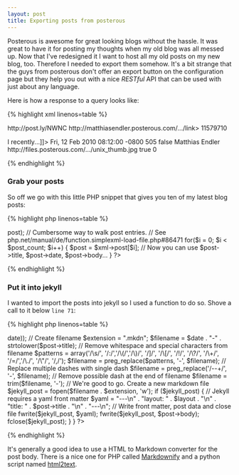 ```yaml
---
layout: post
title: Exporting posts from posterous
---
```


Posterous is awesome for great looking blogs without the hassle.
It was great to have it for posting my thoughts when my old blog was
all messed up. Now that I've redesigned it I want to host all my old
posts on my new blog, too. Therefore I needed to export them somehow.
It's a bit strange that the guys from posterous don't offer an export button on the configuration
page but they help you out with a nice *RESTful* API that can be used with 
just about any language.

Here is how a response to a query looks like:

{% highlight xml linenos=table %}

<post> 
  <url>http://post.ly/NWNC</url> 
  <link>http://matthiasendler.posterous.com/.../link> 
  <title>Overkill: Java as a first programming language</title> 
  <id>11579710</id> 
  <body> 
    <![CDATA[><p>I recently...]]>
  </body> 
  <date>Fri, 12 Feb 2010 08:12:00 -0800</date> 
  <views>505</views> 
  <private>false</private> 
  <author>Matthias Endler</author> 
  <authorpic>http://files.posterous.com/.../unix_thumb.jpg</authorpic> 
  <commentsenabled>true</commentsenabled> 
  <commentsCount>0</commentsCount> 
</post>

{% endhighlight %}

### Grab your posts

So off we go with this little PHP snippet that gives you 
ten of my latest blog posts:

{% highlight php linenos=table %}

<?php
// Posterous PHP export. Requires PHP 5.1.0 or newer
// Documentation on http://posterous.com/api/reading

// Query options
$site_id = "";     // Either use id of the site...
$hostname = "matthiasendler"; // ...or a subdomain
$num_posts = 10;        // Number of posts to read
$page = 1;                    // Get specific page
$tag = "";           // Grab posts with these tags

// Create query string
if ($site_id)   $query = $site_id;
else            $query = $hostname;

$query .= "&" . $num_posts . "&" . $page;
if ($tag) $query .= "&" . $tag;

// Start request
$url = "http://posterous.com/api/readposts" . $query;
$xml = simplexml_load_file($url);
$post_count = count($xml->post);

// Cumbersome way to walk post entries. 
// See php.net/manual/de/function.simplexml-load-file.php#86471
for($i = 0; $i < $post_count; $i++) { 
  $post = $xml->post[$i]; 
  // Now you can use $post->title, $post->date, $post->body...
}
?>

{% endhighlight %}

### Put it into jekyll
I wanted to import the posts into jekyll so I used a function to do so. Shove
a call to it below <code>line 71</code>:

{% highlight php linenos=table %}

<?php
/**
 * Formats a posterous post as markdown to use it with jekyll
 * array  $post   The post that gets processed
 * string $layout The liquid template to use 
 */
 function write_markdown($post, $layout) {
	// Extract relevant data from $post
	$date  = date("Y-m-d", strtotime($post->date));
	
	// Create filename
	$extension = ".mkdn";
	$filename = $date . "-" . strtolower($post->title);
	
	// Remove whitespace and special characters from filename
	$patterns = array('/\s/', '/:/','/\(/','/\)/', '/]/', 
	'/\[/', '/!/', '/\?/', '/\+/', '/=/','/\./', '/\"/', '/,/');
	$filename = preg_replace($patterns, '-', $filename);
	
	// Replace multiple dashes with single dash
	$filename = preg_replace('/--+/', '-', $filename);
	
	// Remove possible dash at the end of filename
	$filename = trim($filename, '-');
	
	// We're good to go. Create a new markdown file
	$jekyll_post = fopen($filename . $extension, 'w');
	if ($jekyll_post) {
		// Jekyll requires a yaml front matter
		$yaml = "---\n" .
			"layout: " . $layout       . "\n" .
			"title:  " . $post->title  . "\n" .
			"---\n";
				
		// Write front matter, post data and close file
		fwrite($jekyll_post, $yaml);
		fwrite($jekyll_post, $post->body);
		fclose($jekyll_post);
	}
 }
?>
{% endhighlight %}

It's generally a good idea to use a HTML to Markdown converter for
the post body. There is a nice one for PHP called [Markdownify][1]
and a python script named [html2text][2].


[1]: http://sourceforge.net/projects/markdownify/
[2]: http://www.aaronsw.com/2002/html2text/

